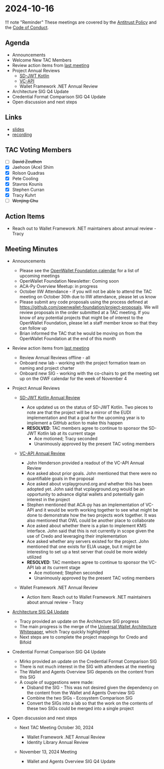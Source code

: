 # 2024-10-16

!!! note "Reminder"
    These meetings are covered by the [Antitrust Policy](../../governance/antitrust.md) and the [Code of Conduct](../../governance/code-of-conduct.md).

## Agenda
- Announcements
- Welcome New TAC Members
- Review action items from [last meeting](./2024-10-02.md#action-items)
- Project Annual Reviews
    - [SD-JWT Kotlin](https://github.com/openwallet-foundation/tac/pull/171)
    - [VC-API](https://github.com/openwallet-foundation/tac/pull/185)
    - Wallet Framework .NET Annual Review
- Architecture SIG Q4 Update
- Credential Format Comparison SIG Q4 Update
- Open discussion and next steps

## Links
- [slides](https://docs.google.com/presentation/d/1clmUk-vSMk44XLxm0pYYm2YCll1Udt2CgKpahcVJd2Q/edit?usp=sharing)
- [recording](https://zoom.us/rec/share/omEhwoUoPOhEn1RSCPNSwEkobSkkjRPmRscnujW0NUspTi4lMBgy9Xk5JPKaIm-h.xB9XGXJvlsOprUcO)

## TAC Voting Members

- [ ] ~~David Zeuthen~~
- [x] Jaehoon (Ace) Shim
- [x] Rolson Quadras
- [x] Pete Cooling
- [x] Stavros Kounis
- [x] Stephen Curran
- [x] Tracy Kuhrt
- [ ] ~~Wenjing Chu~~

## Action Items

- Reach out to Wallet Framework .NET maintainers about annual review - Tracy

## Meeting Minutes

- Announcements
    - Please see the [OpenWallet Foundation calendar](https://zoom-lfx.platform.linuxfoundation.org/meetings/openwalletfoundation) for a list of upcoming meetings
    - OpenWallet Foundation Newsletter: Coming soon
    - ACA-Py Overview Meetup: in progress
    - October IIW Attendance - if you will not be able to attend the TAC meeting on October 30th due to IIW attendance, please let us know
    - Please submit any code proposals using the process defined at https://github.com/openwallet-foundation/project-proposals. We will review proposals in the order submitted at a TAC meeting. If you know of any potential projects that might be of interest to the OpenWallet Foundation, please let a staff member know so that they can follow up
    - Brian informed the TAC that he would be moving on from the OpenWallet Foundation at the end of this month

- Review action items from [last meeting](./2024-10-02.md#action-items)
    - Review Annual Reviews offline - all
    - Onboard new lab - working with the project formation team on naming and project charter
    - Onboard new SIG - working with the co-chairs to get the meeting set up on the OWF calendar for the week of November 4

- Project Annual Reviews
    - [SD-JWT Kotlin Annual Review](https://github.com/openwallet-foundation/tac/pull/171)
        - Ace updated us on the status of SD-JWT Kotlin. Two pieces to note are that the project will be a mirror of the EUDI implementation and that a goal for the upcoming year is to implement a GitHub action to make this happen
        - **RESOLVED**: TAC members agree to continue to sponsor the SD-JWT Kotlin lab at its current stage
            - Ace motioned; Tracy seconded
            - Unanimously approved by the present TAC voting members

    - [VC-API Annual Review](https://github.com/openwallet-foundation/tac/pull/185)
        - John Henderson provided a readout of the VC-API Annual Review
        - Ace asked about prior goals. John mentioned that there were no quantifiable goals in the proposal
        - Ace asked about vcplayground.org and whether this has been adopted yet. John said that vcplayground.org would be an opportunity to advance digital wallets and potentially gain interest in the project
        - Stephen mentioned that ACA-py has an implementation of VC-API and it would be worth working together to see what might be done to demonstrate how the two projects work together. It was also mentioned that OWL could be another place to collaborate
        - Ace asked about whether there is a plan to implement KMS interface. John said that this is not currently in scope given the use of Credo and leveraging their implementation
        - Ace asked whether any servers existed for the project. John mentioned that one exists for ELIA usage, but it might be interesting to set up a test server that could be more widely utilized
        - **RESOLVED**: TAC members agree to continue to sponsor the VC-API lab at its current stage
            - Ace motioned; Stephen seconded
            - Unanimously approved by the present TAC voting members

    - Wallet Framework .NET Annual Review
        - Action Item: Reach out to Wallet Framework .NET maintainers about annual review - Tracy

- [Architecture SIG Q4 Update](https://docs.google.com/presentation/d/1rI5pfM1oxvFWPsTDhuBv2fEUwOX4hZfdzuWZTbotvWw)
    - Tracy provided an update on the Architecture SIG progress
    - The main progress is the merge of the [Universal Wallet Architecture Whitepaper](https://github.com/openwallet-foundation/architecture-sig/blob/main/docs/papers/architecture-whitepaper.md), which Tracy quickly highlighted
    - Next steps are to complete the project mappings for Credo and Bifold

- Credential Format Comparison SIG Q4 Update
    - Mirko provided an update on the Credential Format Comparison SIG
    - There is not much interest in the SIG with attendees at the meeting
    - The Wallet and Agents Overview SIG depends on the content from this SIG
    - A couple of suggestions were made:
        - Disband the SIG - This was not desired given the dependency on the content from the Wallet and Agents Overview SIG
        - Combine the two SIGs - Ecosystem Comparison SIG
        - Convert the SIGs into a lab so that the work on the contents of these two SIGs could be merged into a single project

- Open discussion and next steps
    - Next TAC Meeting October 30, 2024
        - Wallet Framework .NET Annual Review
        - Identity Library Annual Review
    
    - November 13, 2024 Meeting
        - Wallet and Agents Overview SIG Q4 Update

